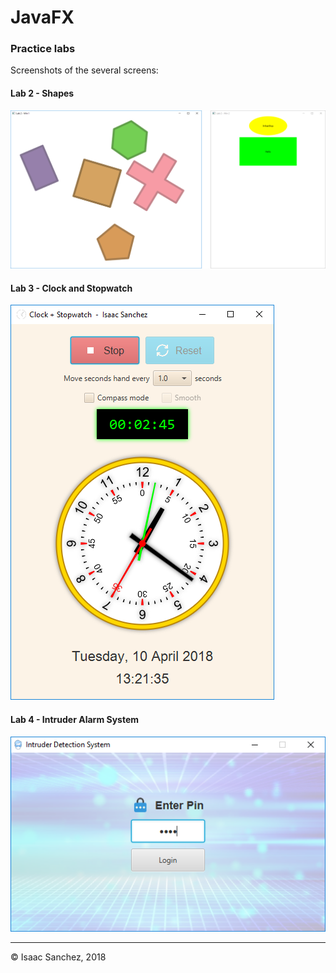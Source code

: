 # JavaFX
### Practice labs


Screenshots of the several screens:

#### Lab 2 - Shapes
![Dental Clinic Login](img/Shapes.png)

#### Lab 3 - Clock and Stopwatch
![Dental Clinic Loading](img/Clock.png)

#### Lab 4 - Intruder Alarm System
![Dental Clinic Loading](img/Alarm.png)





---
&copy; Isaac Sanchez, 2018
